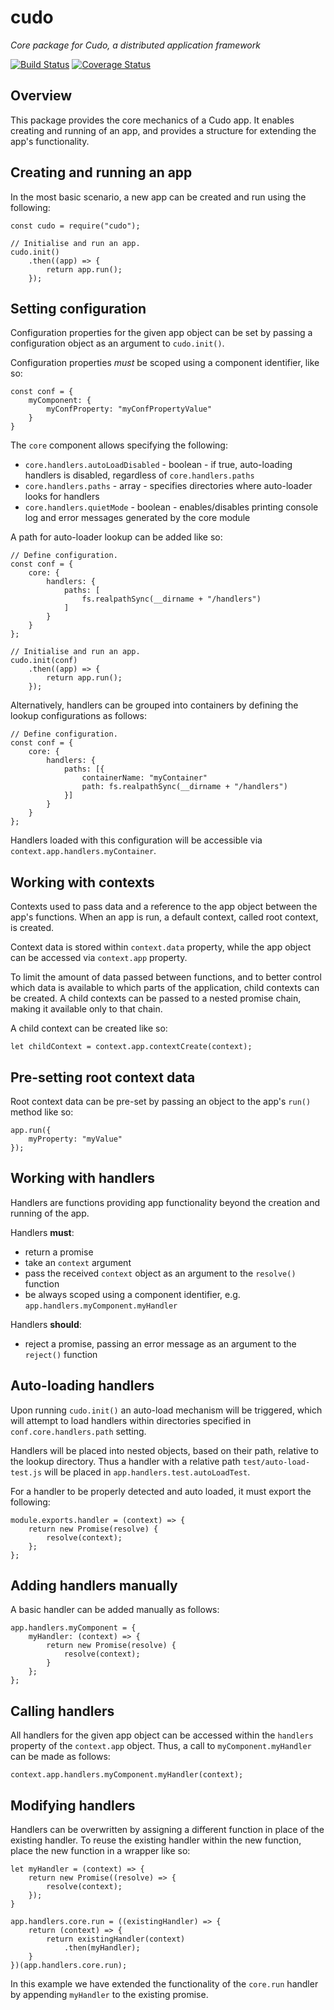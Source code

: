 # cudo

*Core package for Cudo, a distributed application framework*

[![Build Status](https://travis-ci.org/cudojs/cudo.svg?branch=master)](https://travis-ci.org/cudojs/cudo) [![Coverage Status](https://coveralls.io/repos/github/cudojs/cudo/badge.svg?branch=master)](https://coveralls.io/github/cudojs/cudo?branch=master)

## Overview
This package provides the core mechanics of a Cudo app. It enables creating and running of an app, and provides a structure for extending the app's functionality.

## Creating and running an app
In the most basic scenario, a new app can be created and run using the following:
```
const cudo = require("cudo");

// Initialise and run an app.
cudo.init()
    .then((app) => {
        return app.run();
    });
```

## Setting configuration
Configuration properties for the given app object can be set by passing a configuration object as an argument to `cudo.init()`. 

Configuration properties *must* be scoped using a component identifier, like so:
```
const conf = {
    myComponent: {
        myConfProperty: "myConfPropertyValue"
    }
}
```

The `core` component allows specifying the following:
- `core.handlers.autoLoadDisabled` - boolean - if true, auto-loading handlers is disabled, regardless of `core.handlers.paths`
- `core.handlers.paths` - array - specifies directories where auto-loader looks for handlers
- `core.handlers.quietMode` - boolean - enables/disables printing console log and error messages generated by the core module

A path for auto-loader lookup can be added like so:
```
// Define configuration.
const conf = {
    core: {
        handlers: {
            paths: [
                fs.realpathSync(__dirname + "/handlers")
            ]
        }
    }
};

// Initialise and run an app.
cudo.init(conf)
    .then((app) => {
        return app.run();
    });
```

Alternatively, handlers can be grouped into containers by defining the lookup configurations as follows:
```
// Define configuration.
const conf = {
    core: {
        handlers: {
            paths: [{
                containerName: "myContainer"
                path: fs.realpathSync(__dirname + "/handlers")
            }]
        }
    }
};
```
Handlers loaded with this configuration will be accessible via `context.app.handlers.myContainer`.

## Working with contexts
Contexts used to pass data and a reference to the app object between the app's functions. When an app is run, a default context, called root context, is created.

Context data is stored within `context.data` property, while the app object can be accessed via `context.app` property.

To limit the amount of data passed between functions, and to better control which data is available to which parts of the application, child contexts can be created. A child contexts can be passed to a nested promise chain, making it available only to that chain.

A child context can be created like so:
```
let childContext = context.app.contextCreate(context);
```

## Pre-setting root context data
Root context data can be pre-set by passing an object to the app's `run()` method like so:
```
app.run({
    myProperty: "myValue"
});
```

## Working with handlers
Handlers are functions providing app functionality beyond the creation and running of the app. 

Handlers **must**:
- return a promise
- take an `context` argument
- pass the received `context` object as an argument to the `resolve()` function
- be always scoped using a component identifier, e.g. `app.handlers.myComponent.myHandler`

Handlers **should**:
- reject a promise, passing an error message as an argument to the `reject()` function

## Auto-loading handlers
Upon running `cudo.init()` an auto-load mechanism will be triggered, which will attempt to load handlers within directories specified in `conf.core.handlers.path` setting. 

Handlers will be placed into nested objects, based on their path, relative to the lookup directory. Thus a handler with a relative path `test/auto-load-test.js` will be placed in `app.handlers.test.autoLoadTest`.

For a handler to be properly detected and auto loaded, it must export the following:
```
module.exports.handler = (context) => {
    return new Promise(resolve) {
        resolve(context);
    };
};
```

## Adding handlers manually
A basic handler can be added manually as follows:
```
app.handlers.myComponent = {
    myHandler: (context) => {
        return new Promise(resolve) {
            resolve(context);
        }
    };
};
```

## Calling handlers
All handlers for the given app object can be accessed within the `handlers` property of the `context.app` object. Thus, a call to `myComponent.myHandler` can be made as follows:
```
context.app.handlers.myComponent.myHandler(context);
```

## Modifying handlers
Handlers can be overwritten by assigning a different function in place of the existing handler. To reuse the existing handler within the new function, place the new function in a wrapper like so:
```
let myHandler = (context) => {
    return new Promise((resolve) => {
        resolve(context);
    });
}

app.handlers.core.run = ((existingHandler) => {
    return (context) => {
        return existingHandler(context)
            .then(myHandler);
    }
})(app.handlers.core.run);
```
In this example we have extended the functionality of the `core.run` handler by appending `myHandler` to the existing promise.
